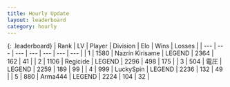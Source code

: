 ```yaml
---
title: Hourly Update
layout: leaderboard
category: hourly
---
```


{: .leaderboard}
| Rank | LV | Player | Division | Elo | Wins | Losses |
| --- | --- | --- | --- | --- | --- | --- |
| <span data-change="0">1</span> | 1580 | <span title="ID: 315148">Nazrin Kirisame</span> | LEGEND | <span data-change="0">2364</span> | <span data-change="0">162</span> | <span data-change="0">41</span> |
| <span data-change="0">2</span> | 1106 | <span title="ID: 353063">Regicide</span> | LEGEND | <span data-change="0">2296</span> | <span data-change="0">498</span> | <span data-change="0">175</span> |
| <span data-change="0">3</span> | 504 | <span title="ID: 407707">電圧</span> | LEGEND | <span data-change="14">2259</span> | <span data-change="3">189</span> | <span data-change="0">99</span> |
| <span data-change="0">4</span> | 999 | <span title="ID: 498412">LuckySpin</span> | LEGEND | <span data-change="0">2236</span> | <span data-change="0">132</span> | <span data-change="0">49</span> |
| <span data-change="0">5</span> | 880 | <span title="ID: 1034">Arma444</span> | LEGEND | <span data-change="0">2224</span> | <span data-change="0">104</span> | <span data-change="0">32</span> |